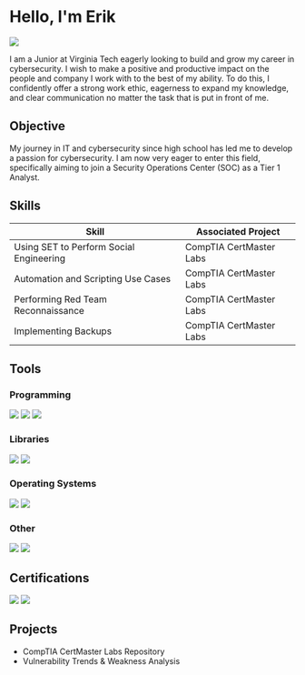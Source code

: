 # Hello, I'm Erik
<a href="www.linkedin.com/in/erikborahuynh"><img src="https://img.shields.io/badge/-LinkedIn-0072b1?&style=for-the-badge&logo=linkedin&logoColor=white" /></a>

I am a Junior at Virginia Tech eagerly looking to build and grow my career in cybersecurity. I wish to make a positive and productive impact on the people and company I work with to the best of my ability. To do this, I confidently offer a strong work ethic, eagerness to expand my knowledge, and clear communication no matter the task that is put in front of me.

## Objective
My journey in IT and cybersecurity since high school has led me to develop a passion for cybersecurity. I am now very eager to enter this field, specifically aiming to join a Security Operations Center (SOC) as a Tier 1 Analyst.

## Skills

| Skill                                         | Associated Project         |
|-----------------------------------------------|----------------------------|
| Using SET to Perform Social Engineering         | CompTIA CertMaster Labs|
| Automation and Scripting Use Cases              | CompTIA CertMaster Labs|
| Performing Red Team Reconnaissance              | CompTIA CertMaster Labs|
| Implementing Backups                            | CompTIA CertMaster Labs|

## Tools

### Programming
<div>
    <img src="https://img.shields.io/badge/-Python-3776AB?&style=for-the-badge&logo=Python&logoColor=white" />
    <img src="https://img.shields.io/badge/-SQL-336791?style=for-the-badge&logo=MySQL&logoColor=white" />
    <img src="https://img.shields.io/badge/-Bash-4EAA25?&style=for-the-badge&logo=GNU%20Bash&logoColor=white" />
</div>

### Libraries
<div>
    <img src="https://img.shields.io/badge/-Pandas-150458?style=for-the-badge&logo=pandas&logoColor=white" />
    <img src="https://img.shields.io/badge/-NumPy-013243?style=for-the-badge&logo=NumPy&logoColor=white" />
</div>

### Operating Systems
<div>
    <img src="https://img.shields.io/badge/-Kali%20Linux-557C94?style=for-the-badge&logo=Kali%20Linux&logoColor=white" />
    <img src="https://img.shields.io/badge/-Windows-0078D6?style=for-the-badge&logo=Windows&logoColor=white" />
</div>

### Other
<div>
    <img src="https://img.shields.io/badge/-Office%20365-EB3C00?style=for-the-badge&logo=Microsoft%20Office&logoColor=white" />
    <img src="https://img.shields.io/badge/-Wireshark-1679A7?style=for-the-badge&logo=Wireshark&logoColor=white" />
</div>

## Certifications
<div>
<img src="https://img.shields.io/badge/-Security%2B-FF0000?&style=for-the-badge&logo=CompTIA&logoColor=white" />
<img src="https://img.shields.io/badge/-Google%20Cybersecurity%20Certificate-34A853?style=for-the-badge&logo=Google&logoColor=white" />
</div>

## Projects
- CompTIA CertMaster Labs Repository
- Vulnerability Trends & Weakness Analysis
